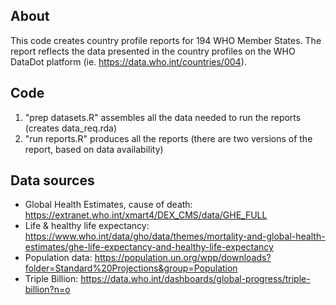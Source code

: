 ## About
This code creates country profile reports for 194 WHO Member States. The report reflects the data presented in the country profiles on the WHO DataDot platform (ie. https://data.who.int/countries/004).

## Code
1. "prep datasets.R" assembles all the data needed to run the reports (creates data_req.rda)
2. "run reports.R" produces all the reports (there are two versions of the report, based on data availability)

## Data sources
- Global Health Estimates, cause of death: https://extranet.who.int/xmart4/DEX_CMS/data/GHE_FULL
- Life & healthy life expectancy: https://www.who.int/data/gho/data/themes/mortality-and-global-health-estimates/ghe-life-expectancy-and-healthy-life-expectancy
- Population data: https://population.un.org/wpp/downloads?folder=Standard%20Projections&group=Population
- Triple Billion: https://data.who.int/dashboards/global-progress/triple-billion?n=o
